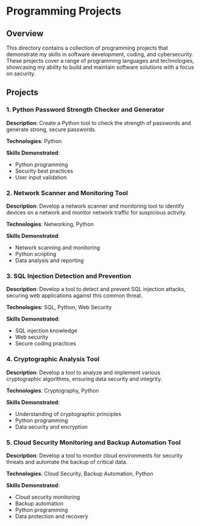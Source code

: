 # Programming Projects

## Overview
This directory contains a collection of programming projects that demonstrate my skills in software development, coding, and cybersecurity. These projects cover a range of programming languages and technologies, showcasing my ability to build and maintain software solutions with a focus on security.

## Projects

### 1. Python Password Strength Checker and Generator 
**Description**: Create a Python tool to check the strength of passwords and generate strong, secure passwords.

**Technologies**: Python

**Skills Demonstrated**:
- Python programming
- Security best practices
- User input validation

### 2. Network Scanner and Monitoring Tool 
**Description**: Develop a network scanner and monitoring tool to identify devices on a network and monitor network traffic for suspicious activity.

**Technologies**: Networking, Python

**Skills Demonstrated**:
- Network scanning and monitoring
- Python scripting
- Data analysis and reporting

### 3. SQL Injection Detection and Prevention 
**Description**: Develop a tool to detect and prevent SQL injection attacks, securing web applications against this common threat.

**Technologies**: SQL, Python, Web Security

**Skills Demonstrated**:
- SQL injection knowledge
- Web security
- Secure coding practices

### 4. Cryptographic Analysis Tool 
**Description**: Develop a tool to analyze and implement various cryptographic algorithms, ensuring data security and integrity.

**Technologies**: Cryptography, Python

**Skills Demonstrated**:
- Understanding of cryptographic principles
- Python programming
- Data security and encryption

### 5. Cloud Security Monitoring and Backup Automation Tool 
**Description**: Develop a tool to monitor cloud environments for security threats and automate the backup of critical data.

**Technologies**: Cloud Security, Backup Automation, Python

**Skills Demonstrated**:
- Cloud security monitoring
- Backup automation
- Python programming
- Data protection and recovery
